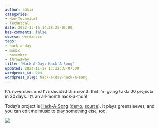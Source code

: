 ```yaml
---
author: admin
categories:
- Non-Technical
- Technical
date: 2022-11-16 14:28:25-07:00
has-comments: false
source: wordpress
tags:
- hack-a-day
- music
- november
- throwaway
title: 'Hack-A-Day: Hack-A-Song'
updated: 2022-11-17 13:22:33-07:00
wordpress_id: 904
wordpress_slug: hack-a-day-hack-a-song
---
```

It’s november, and I’ve decided this month that I’m going to do 30 projects in 30 days. It’s an all-month hack-a-thon!

Today’s project is [Hack-A-Song](https://tilde.za3k.com/hackaday/song/) ([demo](https://tilde.za3k.com/hackaday/song/), [source](https://github.com/za3k/day16_song)). It plays greensleeves, and you can edit the music to play something else, too.

[![](/wp-content/uploads/2022/11/screenshot-14.png)](https://tilde.za3k.com/hackaday/song/)
